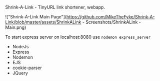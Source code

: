 Shrink-A-Link - TinyURL link shortener, webapp.

!["Shrink-A-Link Main Page"](https://github.com/MikeTheFyke/Shrink-A-Link/blob/master/assets/ShrinkALink - Screenshots/ShrinkALink - Main.png)

To start express server on localhost:8080 use
`nodemon express_server`

- NodeJs
- Express
- Nodemon
- EJS
- cookie-parser
- JQuery
